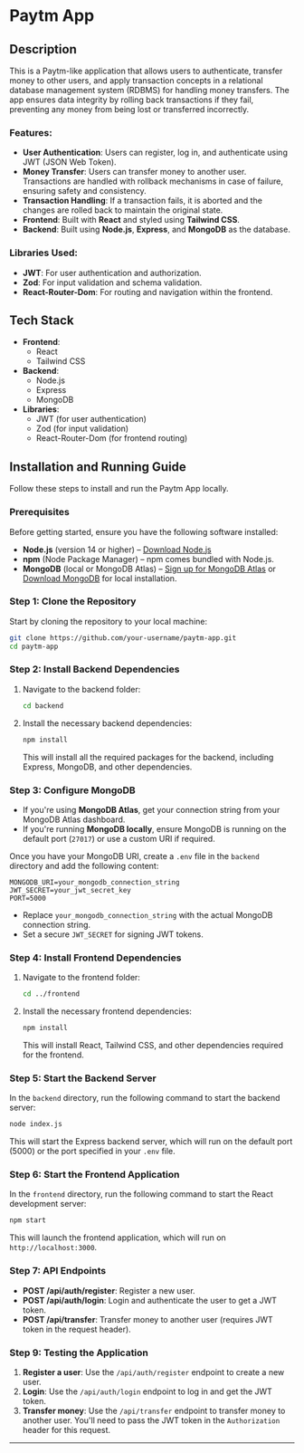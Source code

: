 
# Paytm App

## Description

This is a Paytm-like application that allows users to authenticate, transfer money to other users, and apply transaction concepts in a relational database management system (RDBMS) for handling money transfers. The app ensures data integrity by rolling back transactions if they fail, preventing any money from being lost or transferred incorrectly.

### Features:
- **User Authentication**: Users can register, log in, and authenticate using JWT (JSON Web Token).
- **Money Transfer**: Users can transfer money to another user. Transactions are handled with rollback mechanisms in case of failure, ensuring safety and consistency.
- **Transaction Handling**: If a transaction fails, it is aborted and the changes are rolled back to maintain the original state.
- **Frontend**: Built with **React** and styled using **Tailwind CSS**.
- **Backend**: Built using **Node.js**, **Express**, and **MongoDB** as the database.

### Libraries Used:
- **JWT**: For user authentication and authorization.
- **Zod**: For input validation and schema validation.
- **React-Router-Dom**: For routing and navigation within the frontend.

## Tech Stack

- **Frontend**:
  - React
  - Tailwind CSS
- **Backend**:
  - Node.js
  - Express
  - MongoDB
- **Libraries**:
  - JWT (for user authentication)
  - Zod (for input validation)
  - React-Router-Dom (for frontend routing)

## Installation and Running Guide

Follow these steps to install and run the Paytm App locally.

### Prerequisites

Before getting started, ensure you have the following software installed:

- **Node.js** (version 14 or higher) – [Download Node.js](https://nodejs.org/)
- **npm** (Node Package Manager) – npm comes bundled with Node.js.
- **MongoDB** (local or MongoDB Atlas) – [Sign up for MongoDB Atlas](https://www.mongodb.com/cloud/atlas) or [Download MongoDB](https://www.mongodb.com/try/download/community) for local installation.

### Step 1: Clone the Repository

Start by cloning the repository to your local machine:

```bash
git clone https://github.com/your-username/paytm-app.git
cd paytm-app
```

### Step 2: Install Backend Dependencies

1. Navigate to the backend folder:

   ```bash
   cd backend
   ```

2. Install the necessary backend dependencies:

   ```bash
   npm install
   ```

   This will install all the required packages for the backend, including Express, MongoDB, and other dependencies.

### Step 3: Configure MongoDB

- If you're using **MongoDB Atlas**, get your connection string from your MongoDB Atlas dashboard.
- If you're running **MongoDB locally**, ensure MongoDB is running on the default port (`27017`) or use a custom URI if required.

Once you have your MongoDB URI, create a `.env` file in the `backend` directory and add the following content:

```env
MONGODB_URI=your_mongodb_connection_string
JWT_SECRET=your_jwt_secret_key
PORT=5000
```

- Replace `your_mongodb_connection_string` with the actual MongoDB connection string.
- Set a secure `JWT_SECRET` for signing JWT tokens.

### Step 4: Install Frontend Dependencies

1. Navigate to the frontend folder:

   ```bash
   cd ../frontend
   ```

2. Install the necessary frontend dependencies:

   ```bash
   npm install
   ```

   This will install React, Tailwind CSS, and other dependencies required for the frontend.

### Step 5: Start the Backend Server

In the `backend` directory, run the following command to start the backend server:

```bash
node index.js
```

This will start the Express backend server, which will run on the default port (5000) or the port specified in your `.env` file.

### Step 6: Start the Frontend Application

In the `frontend` directory, run the following command to start the React development server:

```bash
npm start
```

This will launch the frontend application, which will run on `http://localhost:3000`.


### Step 7: API Endpoints

- **POST /api/auth/register**: Register a new user.
- **POST /api/auth/login**: Login and authenticate the user to get a JWT token.
- **POST /api/transfer**: Transfer money to another user (requires JWT token in the request header).

### Step 9: Testing the Application

1. **Register a user**: Use the `/api/auth/register` endpoint to create a new user.
2. **Login**: Use the `/api/auth/login` endpoint to log in and get the JWT token.
3. **Transfer money**: Use the `/api/transfer` endpoint to transfer money to another user. You'll need to pass the JWT token in the `Authorization` header for this request.

---


